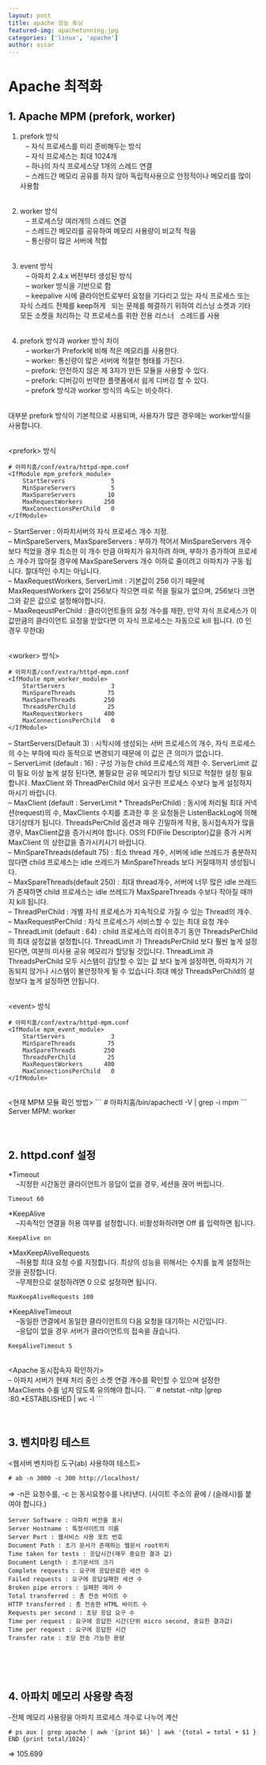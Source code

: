 ```yaml
---
layout: post
title: apache 성능 튜닝
featured-img: apachetunning.jpg
categories: ['linux', 'apache']
author: oscar
---
```


# Apache 최적화

## 1. Apache MPM (prefork, worker)

1) prefork 방식<br>
&nbsp;&nbsp;&nbsp;– 자식 프로세스를 미리 준비해두는 방식<br>
&nbsp;&nbsp;&nbsp;– 자식 프로세스는 최대 1024개<br>
&nbsp;&nbsp;&nbsp;– 하나의 자식 프로세스당 1개의 스레드 연결<br>
&nbsp;&nbsp;&nbsp;– 스레드간 메모리 공유를 하지 않아 독립적사용으로 안정적이나 메모리를 많이 사용함<br><br>

2) worker 방식<br>
&nbsp;&nbsp;&nbsp;– 프로세스당 여러개의 스레드 연결<br>
&nbsp;&nbsp;&nbsp;– 스레드간 메모리를 공유하여 메모리 사용량이 비교적 적음<br>
&nbsp;&nbsp;&nbsp;– 통신량이 많은 서버에 적합<br><br>

3) event 방식<br>
&nbsp;&nbsp;&nbsp;– 아파치 2.4.x 버전부터 생성된 방식<br>
&nbsp;&nbsp;&nbsp;– worker 방식을 기반으로 함<br>
&nbsp;&nbsp;&nbsp;– keepalive 시에 클라이언트로부터 요청을 기다리고 있는 자식 프로세스 또는 자식 스레드 전체를 keep하게
&nbsp;&nbsp;되는 문제를 해결하기 위하여 리스닝 소켓과 기타 모든 소켓을 처리하는 각 프로세스를 위한 전용 리스너
&nbsp;&nbsp;스레드를 사용<br><br>

4) prefork 방식과 worker 방식 차이<br>
&nbsp;&nbsp;&nbsp;– worker가 Prefork에 비해 적은 메모리를 사용한다.<br>
&nbsp;&nbsp;&nbsp;– worker: 통신량이 많은 서버에 적절한 형태를 가진다.<br>
&nbsp;&nbsp;&nbsp;– prefork: 안전하지 않은 제 3자가 만든 모듈을 사용할 수 있다.<br>
&nbsp;&nbsp;&nbsp;– prefork: 디버깅이 빈약한 플랫폼에서 쉽게 디버깅 할 수 있다.<br>
&nbsp;&nbsp;&nbsp;– prefork 방식과 worker 방식의 속도는 비슷하다.<br><br>

대부분 prefork 방식이 기본적으로 사용되며, 사용자가 많은 경우에는 worker방식을 사용합니다.<br><br>

&lt;prefork&gt; 방식
```
# 아파치홈/conf/extra/httpd-mpm.conf
<IfModule mpm_prefork_module>
    StartServers             5
    MinSpareServers          5
    MaxSpareServers         10
    MaxRequestWorkers      250
    MaxConnectionsPerChild   0
</IfModule>
```
– StartServer : 아파치서버의 자식 프로세스 개수 지정.<br>
– MinSpareServers, MaxSpareServers : 부하가 적어서 MinSpareServers 개수 보다 적었을 경우 최소한 이 개수 만큼 아파치가 유지하려 하며, 부하가 증가하여 프로세스 개수가 많아질 경우에 MaxSpareServers 개수 이하로 줄이려고 아파치가 구동 됩니다. 절대적인 수치는 아닙니다.<br>
– MaxRequestWorkers, ServerLimit : 기본값이 256 이기 때문에 MaxRequestWorkers 값이 256보다 작으면 따로 적을 필요가 없으며, 256보다 크면 그와 같은 값으로 설정해야합니다.<br>
– MaxReqeustPerChild : 클라이언트들의 요청 개수를 제한, 만약 자식 프로세스가 이 값만큼의 클라이언트 요청을 받았다면 이 자식 프로세스는 자동으로 kill 됩니다. (0 인 경우 무한대)<br><br>

&lt;worker> 방식&gt;
```
# 아파치홈/conf/extra/httpd-mpm.conf
<IfModule mpm_worker_module>
    StartServers             3
    MinSpareThreads         75
    MaxSpareThreads        250
    ThreadsPerChild         25
    MaxRequestWorkers      400
    MaxConnectionsPerChild   0
</IfModule>
```
– StartServers(Default 3) : 시작시에 생성되는 서버 프로세스의 개수, 자식 프로세스의 수는 부하에 따라 동적으로 변경되기 때문에 이 값은 큰 의미가 없습니다.<br>
– ServerLimit (default : 16) : 구성 가능한 child 프로세스의 제한 수. ServerLimit 값이 필요 이상 높게 설정 된다면, 불필요한 공유 메모리가 할당 되므로 적절한 설정 필요합니다. MaxClient 와 ThreadPerChild 에서 요구한 프로세스 수보다 높게 설정하지 마시기 바랍니다.<br>
– MaxClient (default : ServerLimit * ThreadsPerChild) : 동시에 처리될 최대 커넥션(request)의 수, MaxClients 수치를 초과한 후 온 요청들은 ListenBackLog에 의해 대기상태가 됩니다. ThreadsPerChild 옵션과 매우 긴밀하게 작용, 동시접속자가 많을 경우, MaxClient값을 증가시켜야 합니다. OS의 FD(File Descriptor)값을 증가 시켜 MaxClient 의 상한값을 증가시키시기 바랍니다.<br>
– MinSpareThreads(default 75) : 최소 thread 개수, 서버에 idle 쓰레드가 충분하지 않다면 child 프로세스는 idle 쓰레드가 MinSpareThreads 보다 커질때까지 생성됩니다.<br>
– MaxSpareThreads(default 250) : 최대 thread개수, 서버에 너무 많은 idle 쓰레드가 존재하면 child 프로세스는 idle 쓰레드가 MaxSpareThreads 수보다 작아질 때까지 kill 됩니다.<br>
– ThreadPerChild : 개별 자식 프로세스가 지속적으로 가질 수 있는 Thread의 개수.<br>
– MaxRequestPerChild : 자식 프로세스가 서비스할 수 있는 최대 요청 개수<br>
– ThreadLimit (default : 64) : child 프로세스의 라이프주기 동안 ThreadsPerChild 의 최대 설정값을 설정합니다. ThreadLimit 가 ThreadsPerChild 보다 훨씬 높게 설정된다면, 여분의 미사용 공유 메모리가 할당될 것입니다. ThreadLimit 과 ThreadsPerChild 모두 시스템이 감당할 수 있는 값 보다 높게 설정하면, 아파치가 기동되지 않거나 시스템이 불안정하게 될 수 있습니다.최대 예상 ThreadsPerChild의 설정보다 높게 설정하면 안됩니다.<br><br>

&lt;event&gt; 방식
```
# 아파치홈/conf/extra/httpd-mpm.conf
<IfModule mpm_event_module>
    StartServers             3
    MinSpareThreads         75
    MaxSpareThreads        250
    ThreadsPerChild         25
    MaxRequestWorkers      400
    MaxConnectionsPerChild   0
</IfModule>
```
<br>
&lt;현재 MPM 모듈 확인 방법&gt;
```
# 아파치홈/bin/apachectl -V | grep -i mpm
```
Server MPM: worker<br><br><br>



## 2. httpd.conf 설정

*Timeout<br>
&nbsp;&nbsp;&nbsp;&nbsp;–지정한 시간동안 클라이언트가 응답이 없을 경우, 세션을 끊어 버립니다.
```
Timeout 60
```

*KeepAlive<br>
&nbsp;&nbsp;&nbsp;&nbsp;–지속적인 연결을 허용 여부를 설정합니다. 비활성화하려면 Off 를 입력하면 됩니다.
```
KeepAlive on
```

*MaxKeepAliveRequests<br>
&nbsp;&nbsp;&nbsp;&nbsp;–허용할 최대 요청 수를 지정합니다. 최상의 성능을 위해서는 수치를 높게 설정하는 것을 권장합니다.<br>
&nbsp;&nbsp;&nbsp;&nbsp;–무제한으로 설정하려면 0 으로 설정하면 됩니다.
```
MaxKeepAliveRequests 100
```

*KeepAliveTimeout<br>
&nbsp;&nbsp;&nbsp;&nbsp;–동일한 연결에서 동일한 클라이언트의 다음 요청을 대기하는 시간입니다.<br>
&nbsp;&nbsp;&nbsp;&nbsp;–응답이 없을 경우 서버가 클라이언트의 접속을 끊습니다.
```
KeepAliveTimeout 5
```
<br>
&lt;Apache 동시접속자 확인하기&gt;<br>
– 아파치 서버가 현재 처리 중인 소켓 연결 개수를 확인할 수 있으며
설정한 MaxClients 수를 넘지 않도록 유의해야 합니다.
```
# netstat -nltp |grep :80.*ESTABLISHED | wc -l
```
<br><br><br>

## 3. 벤치마킹 테스트
&lt;웹서버 벤치마킹 도구(ab) 사용하여 테스트&gt;<br>
```
# ab -n 3000 -c 300 http://localhost/
```
=> -n은 요청수를, -c 는 동시요청수를 나타낸다. (사이트 주소의 끝에 / (슬래시)를 붙여야 합니다.)

```
Server Software : 아파치 버전을 표시
Server Hostname : 특정사이트의 이름
Server Port : 웹서비스 사용 포트 번호
Document Path : 초기 문서가 존재하는 웹문서 root위치
Time taken for tests : 응답시간(매우 중요한 결과 값)
Document Length : 초기문서의 크기
Complete requests : 요구에 응답완료한 세션 수
Failed requests : 요구에 응답실패한 세션 수
Broken pipe errors : 실패한 에러 수
Total transferred : 총 전송 바이트 수
HTTP transferred : 총 전송한 HTML 바이트 수
Requests per second : 초당 응답 요구 수
Time per request : 요구에 응답한 시간(단위 micro second, 중요한 결과값)
Time per request : 요구에 응답한 시간
Transfer rate : 초당 전송 가능한 용량
```
<br><br><br>


## 4. 아파치 메모리 사용량 측정
-전체 메모리 사용량을 아파치 프로세스 개수로 나누어 계산
```
# ps aux | grep apache | awk '{print $6}' | awk '{total = total + $1 } END {print total/1024}'
```
=> 105.699







